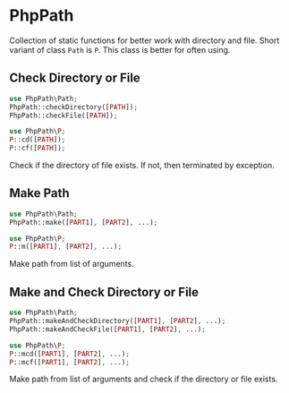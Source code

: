 PhpPath
=======

Collection of static functions for better work with directory and file.
Short variant of class ```Path``` is ```P```. This class is better for often using.

Check Directory or File
-----------------------

```php
use PhpPath\Path;
PhpPath::checkDirectory([PATH]);
PhpPath::checkFile([PATH]);
```

```php
use PhpPath\P;
P::cd([PATH]);
P::cf([PATH]);
```

Check if the directory of file exists. If not, then terminated by exception.


Make Path
---------

```php
use PhpPath\Path;
PhpPath::make([PART1], [PART2], ...);
```

```php
use PhpPath\P;
P::m([PART1], [PART2], ...);
```

Make path from list of arguments.


Make and Check Directory or File
--------------------------------

```php
use PhpPath\Path;
PhpPath::makeAndCheckDirectory([PART1], [PART2], ...);
PhpPath::makeAndCheckFile([PART1], [PART2], ...);
```

```php
use PhpPath\P;
P::mcd([PART1], [PART2], ...);
P::mcf([PART1], [PART2], ...);
```

Make path from list of arguments and check if the directory or file exists.
